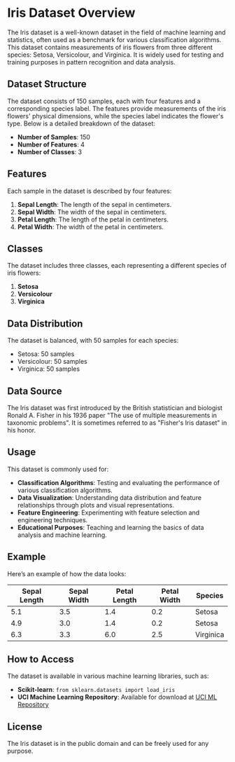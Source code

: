 # Iris Dataset Overview

The Iris dataset is a well-known dataset in the field of machine learning and statistics, often used as a benchmark for various classification algorithms. This dataset contains measurements of iris flowers from three different species: Setosa, Versicolour, and Virginica. It is widely used for testing and training purposes in pattern recognition and data analysis.

## Dataset Structure

The dataset consists of 150 samples, each with four features and a corresponding species label. The features provide measurements of the iris flowers' physical dimensions, while the species label indicates the flower's type. Below is a detailed breakdown of the dataset:

- **Number of Samples**: 150
- **Number of Features**: 4
- **Number of Classes**: 3

## Features

Each sample in the dataset is described by four features:

1. **Sepal Length**: The length of the sepal in centimeters.
2. **Sepal Width**: The width of the sepal in centimeters.
3. **Petal Length**: The length of the petal in centimeters.
4. **Petal Width**: The width of the petal in centimeters.

## Classes

The dataset includes three classes, each representing a different species of iris flowers:

1. **Setosa**
2. **Versicolour**
3. **Virginica**

## Data Distribution

The dataset is balanced, with 50 samples for each species:

- Setosa: 50 samples
- Versicolour: 50 samples
- Virginica: 50 samples

## Data Source

The Iris dataset was first introduced by the British statistician and biologist Ronald A. Fisher in his 1936 paper "The use of multiple measurements in taxonomic problems". It is sometimes referred to as "Fisher's Iris dataset" in his honor.

## Usage

This dataset is commonly used for:
- **Classification Algorithms**: Testing and evaluating the performance of various classification algorithms.
- **Data Visualization**: Understanding data distribution and feature relationships through plots and visual representations.
- **Feature Engineering**: Experimenting with feature selection and engineering techniques.
- **Educational Purposes**: Teaching and learning the basics of data analysis and machine learning.

## Example

Here’s an example of how the data looks:

| Sepal Length | Sepal Width | Petal Length | Petal Width | Species   |
|--------------|-------------|--------------|-------------|-----------|
| 5.1          | 3.5         | 1.4          | 0.2         | Setosa    |
| 4.9          | 3.0         | 1.4          | 0.2         | Setosa    |
| 6.3          | 3.3         | 6.0          | 2.5         | Virginica |

## How to Access

The dataset is available in various machine learning libraries, such as:
- **Scikit-learn**: `from sklearn.datasets import load_iris`
- **UCI Machine Learning Repository**: Available for download at [UCI ML Repository](https://archive.ics.uci.edu/ml/datasets/iris)

## License

The Iris dataset is in the public domain and can be freely used for any purpose.
